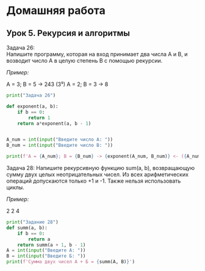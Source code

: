 # Домашняя работа

## Урок 5. Рекурсия и алгоритмы

Задача 26:  
Напишите программу, которая на вход принимает два числа A и B, и возводит число А в целую степень B с помощью рекурсии.

*Пример:*

A = 3; B = 5 -> 243 (3⁵)
    A = 2; B = 3 -> 8

```python
print("Задача 26")

def exponent(a, b):
    if b == 0:
        return 1
    return a*exponent(a, b - 1)


A_num = int(input("Введите число А: "))
B_num = int(input("Введите число B: "))

print(f'A = {A_num}; B = {B_num} -> {exponent(A_num, B_num)} <- ({A_num} в степени {B_num})')
```

Задача 28:
Напишите рекурсивную функцию sum(a, b),
возвращающую сумму двух целых неотрицательных чисел.
Из всех арифметических операций допускаются только +1 и -1.
Также нельзя использовать циклы.

*Пример:*

2 2
    4

```python
print("Задание 28")
def summ(a, b):
    if b == 0:
        return a
    return summ(a + 1, b - 1)
A = int(input("Введите А: "))
B = int(input("Введите Б: "))
print(f'Сумма двух чисел А + Б = {summ(A, B)}')
```
